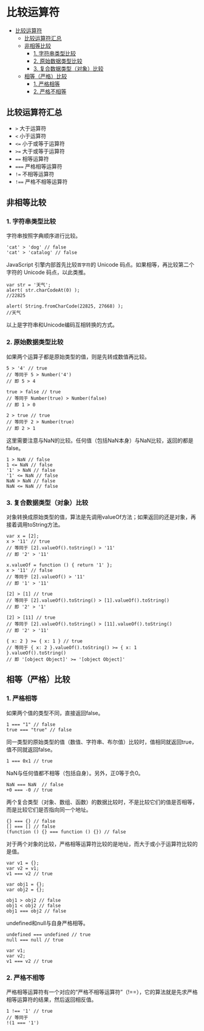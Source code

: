 # 比较运算符<!-- TOC -->

- [比较运算符](#比较运算符)
    - [比较运算符汇总](#比较运算符汇总)
    - [非相等比较](#非相等比较)
        - [1. 字符串类型比较](#1-字符串类型比较)
        - [2. 原始数据类型比较](#2-原始数据类型比较)
        - [3. 复合数据类型（对象）比较](#3-复合数据类型对象比较)
    - [相等（严格）比较](#相等严格比较)
        - [1. 严格相等](#1-严格相等)
        - [2. 严格不相等](#2-严格不相等)

<!-- /TOC -->



## 比较运算符汇总

- `>` 大于运算符
- `<` 小于运算符
- `<=` 小于或等于运算符
- `>=` 大于或等于运算符
- `==` 相等运算符
- `===` 严格相等运算符
- `!=` 不相等运算符
- `!==` 严格不相等运算符

## 非相等比较

### 1. 字符串类型比较

字符串按照字典顺序进行比较。

```bj
'cat' > 'dog' // false
'cat' > 'catalog' // false
```

JavaScript 引擎内部首先比较`首字符`的 Unicode 码点。如果相等，再比较第二个字符的 Unicode 码点，以此类推。

```bj
var str = '天气';
alert( str.charCodeAt(0) );
//22825

alert( String.fromCharCode(22825, 27668) );
//天气
```

以上是字符串和Unicode编码互相转换的方式。

### 2. 原始数据类型比较

如果两个运算子都是原始类型的值，则是先转成数值再比较。

```bj
5 > '4' // true
// 等同于 5 > Number('4')
// 即 5 > 4

true > false // true
// 等同于 Number(true) > Number(false)
// 即 1 > 0

2 > true // true
// 等同于 2 > Number(true)
// 即 2 > 1
```

这里需要注意与NaN的比较。任何值（包括NaN本身）与NaN比较，返回的都是false。

```bj
1 > NaN // false
1 <= NaN // false
'1' > NaN // false
'1' <= NaN // false
NaN > NaN // false
NaN <= NaN // false
```

### 3. 复合数据类型（对象）比较

对象转换成原始类型的值，算法是先调用valueOf方法；如果返回的还是对象，再接着调用toString方法。

```bj
var x = [2];
x > '11' // true
// 等同于 [2].valueOf().toString() > '11'
// 即 '2' > '11'

x.valueOf = function () { return '1' };
x > '11' // false
// 等同于 [2].valueOf() > '11'
// 即 '1' > '11'
```

```bj
[2] > [1] // true
// 等同于 [2].valueOf().toString() > [1].valueOf().toString()
// 即 '2' > '1'

[2] > [11] // true
// 等同于 [2].valueOf().toString() > [11].valueOf().toString()
// 即 '2' > '11'

{ x: 2 } >= { x: 1 } // true
// 等同于 { x: 2 }.valueOf().toString() >= { x: 1 }.valueOf().toString()
// 即 '[object Object]' >= '[object Object]'
```

## 相等（严格）比较

### 1. 严格相等

如果两个值的类型不同，直接返回false。

```bj
1 === "1" // false
true === "true" // false
```

同一类型的原始类型的值（数值、字符串、布尔值）比较时，值相同就返回true，值不同就返回false。

```bj
1 === 0x1 // true
```

NaN与任何值都不相等（包括自身）。另外，正0等于负0。

```bj
NaN === NaN  // false
+0 === -0 // true
```

两个复合类型（对象、数组、函数）的数据比较时，不是比较它们的值是否相等，而是比较它们是否指向同一个地址。

```bj
{} === {} // false
[] === [] // false
(function () {} === function () {}) // false
```

对于两个对象的比较，严格相等运算符比较的是地址，而大于或小于运算符比较的是值。

```bj
var v1 = {};
var v2 = v1;
v1 === v2 // true

var obj1 = {};
var obj2 = {};

obj1 > obj2 // false
obj1 < obj2 // false
obj1 === obj2 // false
```

undefined和null与自身严格相等。

```bj
undefined === undefined // true
null === null // true
```

```bj
var v1;
var v2;
v1 === v2 // true
```

### 2. 严格不相等

严格相等运算符有一个对应的“严格不相等运算符”（!==），它的算法就是先求严格相等运算符的结果，然后返回相反值。

```bj
1 !== '1' // true
// 等同于
!(1 === '1')
```